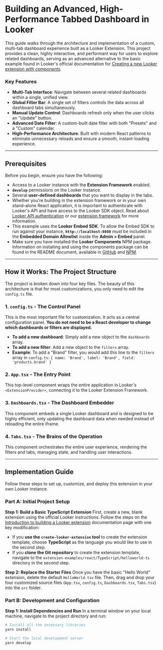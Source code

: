 # Building an Advanced, High-Performance Tabbed Dashboard in Looker

This guide walks through the architecture and implementation of a custom, multi-tab dashboard experience built as a Looker Extension. This project provides a clean, highly interactive, and performant way for users to explore related dashboards, serving as an advanced alternative to the basic example found in Looker's official documentation for [Creating a new Looker extension with components](https://cloud.google.com/looker/docs/components-example).

### Key Features

* **Multi-Tab Interface**: Navigate between several related dashboards within a single, unified view.
* **Global Filter Bar**: A single set of filters controls the data across all dashboard tabs simultaneously.
* **Manual Update Control**: Dashboards refresh only when the user clicks an "Update" button.
* **Advanced Date Filter**: A custom-built date filter with both "Presets" and a "Custom" calendar.
* **High-Performance Architecture**: Built with modern React patterns to eliminate unnecessary reloads and ensure a smooth, instant-loading experience.

---

## Prerequisites

Before you begin, ensure you have the following:

* Access to a Looker instance with the **Extension Framework** enabled.
* **`develop`** permissions on the Looker instance.
* Several **user-defined dashboards** that you want to display in the tabs.
* Whether you're building in the extension framework or in your own stand-alone React application, it is important to authenticate with Looker's API and have access to the Looker SDK object. Read about [Looker API authentication](https://cloud.google.com/looker/docs/api-auth) or our [extension framework](https://cloud.google.com/looker/docs/reference/extension-framework) for more information.
* This example uses the **Looker Embed SDK**. To allow the Embed SDK to run against your instance, **`http://localhost:8080`** must be included in the **Embedded Domain Allowlist** inside the **Admin > Embed** panel.
* Make sure you have installed the **Looker Components** NPM package. Information on installing and using the components package can be found in the README document, available in [GitHub](https://github.com/looker-open-source/components/blob/main/packages/components/README.md) and [NPM](https://www.npmjs.com/package/@looker/components).

---

## How it Works: The Project Structure

The project is broken down into four key files. The beauty of this architecture is that for most customizations, you only need to edit the `config.ts` file.

### 1. `config.ts` - The Control Panel

This is the most important file for customization. It acts as a central configuration panel. **You do not need to be a React developer to change which dashboards or filters are displayed.**

* **To add a new dashboard**: Simply add a new object to the `dashboards` array.
* **To add a new filter**: Add a new object to the `filters` array.
* **Example**: To add a "Brand" filter, you would add this line to the `filters` array in `config.ts`:
    `{ name: 'Brand', label: 'Brand', field: 'products.brand' }`

### 2. `App.tsx` - The Entry Point

This top-level component wraps the entire application in Looker's `<ExtensionProvider>`, connecting it to the Looker Extension Framework.

### 3. `Dashboards.tsx` - The Dashboard Embedder

This component embeds a single Looker dashboard and is designed to be highly efficient, only updating the dashboard data when needed instead of reloading the entire iframe.

### 4. `Tabs.tsx` - The Brains of the Operation

This component orchestrates the entire user experience, rendering the filters and tabs, managing state, and handling user interactions.

---

## Implementation Guide

Follow these steps to set up, customize, and deploy this extension in your own Looker instance.

### Part A: Initial Project Setup

**Step 1: Build a Basic TypeScript Extension**
First, create a new, blank extension using the official Looker instructions. Follow the steps on the [Introduction to building a Looker extension](https://cloud.google.com/looker/docs/building-looker-extensions) documentation page with one key modification:

* If you **use the `create-looker-extension` tool** to create the extension template, choose **TypeScript** as the language you would like to use in the second step.
* If you **clone the Git repository** to create the extension template, navigate to the `extension-examples/react/TypeScript/helloworld-ts` directory in the second step.

**Step 2: Replace the Starter Files**
Once you have the basic "Hello World" extension, delete the default `HelloWorld.tsx` file. Then, drag and drop your four customized source files (`App.tsx`, `config.ts`, `Dashboards.tsx`, `Tabs.tsx`) into the `src` folder.

### Part B: Development and Configuration

**Step 1: Install Dependencies and Run**
In a terminal window on your local machine, navigate to the project directory and run:

```bash
# Install all the necessary libraries
yarn install

# Start the local development server
yarn develop
